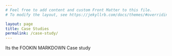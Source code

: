 ```yaml
---
# Feel free to add content and custom Front Matter to this file.
# To modify the layout, see https://jekyllrb.com/docs/themes/#overriding-theme-defaults

layout: page
title: Case Studies
permalink: /case-study/
---
```


Its the FOOKIN MARKDOWN Case study
